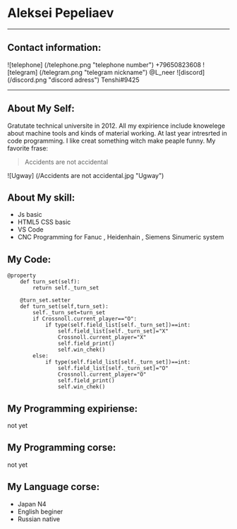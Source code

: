 # Aleksei Pepeliaev
------------------------
## Contact information:
![telephone] (/telephone.png "telephone number")  +79650823608
![telegram] (/telegram.png "telegram nickname")  @L_neer
![discord] (/discord.png "discord adress")  Tenshi#9425

-------------------------

## About My Self:

Gratutate technical universite in 2012. All my expirience include knowelege about machine tools and kinds of material working.
At last year intresrted  in code programming. I like creat something witch make peaple funny.
My favorite frase:
> Accidents are not accidental

![Ugway] (/Accidents are not accidental.jpg "Ugway")

## About My skill:

* Js basic
* HTML5 CSS basic
* VS Code
* CNC Programming for Fanuc , Heidenhain , Siemens Sinumeric system

## My Code:
```
@property
    def turn_set(self):
        return self._turn_set
        
    @turn_set.setter
    def turn_set(self,turn_set):
        self._turn_set=turn_set  
        if Crossnoll.current_player=="O":
            if type(self.field_list[self._turn_set])==int:
                self.field_list[self._turn_set]="X"
                Crossnoll.current_player="X"
                self.field_print()
                self.win_chek()
        else:
            if type(self.field_list[self._turn_set])==int:
                self.field_list[self._turn_set]="O"
                Crossnoll.current_player="O"
                self.field_print()
                self.win_chek()
```
## My Programming expiriense:

not yet

## My Programming corse:

not yet

## My Language corse:

* Japan N4
* English beginer
* Russian native